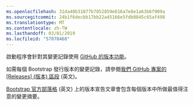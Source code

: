 ```yaml
---
ms.openlocfilehash: 31da40b31877b7852859e616a7e8e1a63b6f909a
ms.sourcegitcommit: 24b1f6decbb17bb22a45166e5fdb0845c65af498
ms.translationtype: MT
ms.contentlocale: zh-TW
ms.lasthandoff: 03/01/2019
ms.locfileid: "57078468"
---
```

啟動程序會針對其變更記錄使用 [GitHub 的版本功能](https://github.com/blog/1547-release-your-software)。

如需每個 Bootstrap 發行版本的變更記錄，請參閱[我們 GitHub 專案的 [Releases] \(版本\) 區段](https://github.com/twbs/bootstrap/releases) \(英文\)。

[Bootstrap 官方部落格](http://blog.getbootstrap.com) \(英文\) 上的版本宣告文章會包含每個版本中所做最值得注意的變更摘要。
